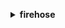 **<details ><summary style="color:none;">firehose</summary><blockquote>**

- **<details><summary style="color:none;"><b><u>create-delivery-stream</b></u></summary><blockquote>**

  * **<p style="color:none;">--delivery-stream-name</p>**
  * **<p style="color:none;">--delivery-stream-type</p>**
  * **<p style="color:none;">--kinesis-stream-source-configuration</p>**
  * **<p style="color:none;">--delivery-stream-encryption-configuration-input</p>**
  * **<p style="color:none;">--s3-destination-configuration</p>**
  * **<p style="color:none;">--extended-s3-destination-configuration</p>**
  * **<p style="color:none;">--redshift-destination-configuration</p>**
  * **<p style="color:none;">--elasticsearch-destination-configuration</p>**
  * **<p style="color:none;">--splunk-destination-configuration</p>**
  * **<p style="color:none;">--http-endpoint-destination-configuration</p>**
  * **<p style="color:none;">--tags</p>**
  * **<p style="color:none;">--cli-input-json</p>**
  * **<p style="color:none;">--cli-input-yaml</p>**
  * **<p style="color:none;">--generate-cli-skeleton</p>**

  </br>

  <p style="color:red;">Description</p>

  </br>

  ## **Examples**

  ```bash

  ```
  ```json

  ```

  </br>

- **<details><summary style="color:none;"><b><u>delete-delivery-stream</b></u></summary><blockquote>**

  * **<p style="color:none;">--delivery-stream-name</p>**
  * **<p style="color:none;">--allow-force-delete</p>**
  * **<p style="color:none;">--no-allow-force-delete</p>**
  * **<p style="color:none;">--cli-input-json</p>**
  * **<p style="color:none;">--cli-input-yaml</p>**
  * **<p style="color:none;">--generate-cli-skeleton</p>**

  </br>

  <p style="color:red;">Description</p>

  </br>

  ## **Examples**

  ```bash

  ```
  ```json

  ```

  </br>

- **<details><summary style="color:none;"><b><u>describe-delivery-stream</b></u></summary><blockquote>**

  * **<p style="color:none;">--delivery-stream-name</p>**
  * **<p style="color:none;">--limit</p>**
  * **<p style="color:none;">--exclusive-start-destination-id</p>**
  * **<p style="color:none;">--cli-input-json</p>**
  * **<p style="color:none;">--cli-input-yaml</p>**
  * **<p style="color:none;">--generate-cli-skeleton</p>**

  </br>

  <p style="color:red;">Description</p>

  </br>

  ## **Examples**

  ```bash

  ```
  ```json

  ```

  </br>

- **<details><summary style="color:none;"><b><u>help</b></u></summary><blockquote>**

  * **<p style="color:none;"></p>**

  </br>

  <p style="color:red;">Description</p>

  </br>

  ## **Examples**

  ```bash

  ```
  ```json

  ```

  </br>

- **<details><summary style="color:none;"><b><u>list-delivery-streams</b></u></summary><blockquote>**

  * **<p style="color:none;">--limit</p>**
  * **<p style="color:none;">--delivery-stream-type</p>**
  * **<p style="color:none;">--exclusive-start-delivery-stream-name</p>**
  * **<p style="color:none;">--cli-input-json</p>**
  * **<p style="color:none;">--cli-input-yaml</p>**
  * **<p style="color:none;">--generate-cli-skeleton</p>**

  </br>

  <p style="color:red;">Description</p>

  </br>

  ## **Examples**

  ```bash

  ```
  ```json

  ```

  </br>

- **<details><summary style="color:none;"><b><u>list-tags-for-delivery-stream</b></u></summary><blockquote>**

  * **<p style="color:none;">--delivery-stream-name</p>**
  * **<p style="color:none;">--exclusive-start-tag-key</p>**
  * **<p style="color:none;">--limit</p>**
  * **<p style="color:none;">--cli-input-json</p>**
  * **<p style="color:none;">--cli-input-yaml</p>**
  * **<p style="color:none;">--generate-cli-skeleton</p>**

  </br>

  <p style="color:red;">Description</p>

  </br>

  ## **Examples**

  ```bash

  ```
  ```json

  ```

  </br>

- **<details><summary style="color:none;"><b><u>put-record</b></u></summary><blockquote>**

  * **<p style="color:none;">--delivery-stream-name</p>**
  * **<p style="color:none;">--record</p>**
  * **<p style="color:none;">--cli-input-json</p>**
  * **<p style="color:none;">--cli-input-yaml</p>**
  * **<p style="color:none;">--generate-cli-skeleton</p>**

  </br>

  <p style="color:red;">Description</p>

  </br>

  ## **Examples**

  ```bash

  ```
  ```json

  ```

  </br>

- **<details><summary style="color:none;"><b><u>put-record-batch</b></u></summary><blockquote>**

  * **<p style="color:none;">--delivery-stream-name</p>**
  * **<p style="color:none;">--records</p>**
  * **<p style="color:none;">--cli-input-json</p>**
  * **<p style="color:none;">--cli-input-yaml</p>**
  * **<p style="color:none;">--generate-cli-skeleton</p>**

  </br>

  <p style="color:red;">Description</p>

  </br>

  ## **Examples**

  ```bash

  ```
  ```json

  ```

  </br>

- **<details><summary style="color:none;"><b><u>start-delivery-stream-encryption</b></u></summary><blockquote>**

  * **<p style="color:none;">--delivery-stream-name</p>**
  * **<p style="color:none;">--delivery-stream-encryption-configuration-input</p>**
  * **<p style="color:none;">--cli-input-json</p>**
  * **<p style="color:none;">--cli-input-yaml</p>**
  * **<p style="color:none;">--generate-cli-skeleton</p>**

  </br>

  <p style="color:red;">Description</p>

  </br>

  ## **Examples**

  ```bash

  ```
  ```json

  ```

  </br>

- **<details><summary style="color:none;"><b><u>stop-delivery-stream-encryption</b></u></summary><blockquote>**

  * **<p style="color:none;">--delivery-stream-name</p>**
  * **<p style="color:none;">--cli-input-json</p>**
  * **<p style="color:none;">--cli-input-yaml</p>**
  * **<p style="color:none;">--generate-cli-skeleton</p>**

  </br>

  <p style="color:red;">Description</p>

  </br>

  ## **Examples**

  ```bash

  ```
  ```json

  ```

  </br>

- **<details><summary style="color:none;"><b><u>tag-delivery-stream</b></u></summary><blockquote>**

  * **<p style="color:none;">--delivery-stream-name</p>**
  * **<p style="color:none;">--tags</p>**
  * **<p style="color:none;">--cli-input-json</p>**
  * **<p style="color:none;">--cli-input-yaml</p>**
  * **<p style="color:none;">--generate-cli-skeleton</p>**

  </br>

  <p style="color:red;">Description</p>

  </br>

  ## **Examples**

  ```bash

  ```
  ```json

  ```

  </br>

- **<details><summary style="color:none;"><b><u>untag-delivery-stream</b></u></summary><blockquote>**

  * **<p style="color:none;">--delivery-stream-name</p>**
  * **<p style="color:none;">--tag-keys</p>**
  * **<p style="color:none;">--cli-input-json</p>**
  * **<p style="color:none;">--cli-input-yaml</p>**
  * **<p style="color:none;">--generate-cli-skeleton</p>**

  </br>

  <p style="color:red;">Description</p>

  </br>

  ## **Examples**

  ```bash

  ```
  ```json

  ```

  </br>

- **<details><summary style="color:none;"><b><u>update-destination</b></u></summary><blockquote>**

  * **<p style="color:none;">--delivery-stream-name</p>**
  * **<p style="color:none;">--current-delivery-stream-version-id</p>**
  * **<p style="color:none;">--destination-id</p>**
  * **<p style="color:none;">--s3-destination-update</p>**
  * **<p style="color:none;">--extended-s3-destination-update</p>**
  * **<p style="color:none;">--redshift-destination-update</p>**
  * **<p style="color:none;">--elasticsearch-destination-update</p>**
  * **<p style="color:none;">--splunk-destination-update</p>**
  * **<p style="color:none;">--http-endpoint-destination-update</p>**
  * **<p style="color:none;">--cli-input-json</p>**
  * **<p style="color:none;">--cli-input-yaml</p>**
  * **<p style="color:none;">--generate-cli-skeleton</p>**

  </br>

  <p style="color:red;">Description</p>

  </br>

  ## **Examples**

  ```bash

  ```
  ```json

  ```

  </br>

</blockquote></details>
</blockquote></details>
</blockquote></details>
</blockquote></details>
</blockquote></details>
</blockquote></details>
</blockquote></details>
</blockquote></details>
</blockquote></details>
</blockquote></details>
</blockquote></details>
</blockquote></details>
</blockquote></details>
</blockquote></details>
